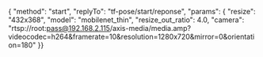 

{ "method": "start", "replyTo": "tf-pose/start/reponse", "params": { "resize": "432x368", "model": "mobilenet_thin", "resize_out_ratio": 4.0, "camera": "rtsp://root:pass@192.168.2.115/axis-media/media.amp?videocodec=h264&framerate=10&resolution=1280x720&mirror=0&orientation=180" }}

